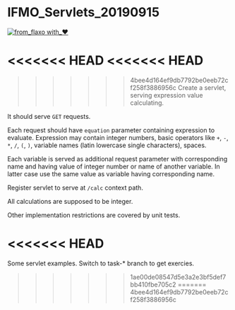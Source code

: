 # IFMO_Servlets_20190915
[![from_flaxo with_♥](https://img.shields.io/badge/from_flaxo-with_♥-blue.svg)](https://github.com/tcibinan/flaxo)

<<<<<<< HEAD
<<<<<<< HEAD
=======
>>>>>>> 4bee4d164ef9db7792be0eeb72cf258f3886956c
Create a servlet, serving expression value calculating.

It should serve `GET` requests.

Each request should have `equation` parameter containing expression to evaluate.
Expression may contain integer numbers, basic operators like `+`, `-`, `*`, `/`, `(`, `)`, variable names (latin lowercase single characters), spaces.

Each variable is served as additional request parameter with corresponding name and having value of integer number or name of another variable.
In latter case use the same value as variable having corresponding name.

Register servlet to serve at  `/calc` context path.

All calculations are supposed to be integer. 

Other implementation restrictions are covered by unit tests. 
 
<<<<<<< HEAD
=======
Some servlet examples.
Switch to task-* branch to get exercies.
>>>>>>> 1ae00de08547d5e3a2e3bf5def7bb410fbe705c2
=======
>>>>>>> 4bee4d164ef9db7792be0eeb72cf258f3886956c
